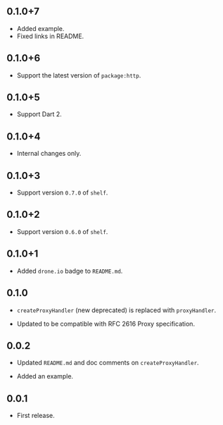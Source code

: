 ## 0.1.0+7

* Added example.
* Fixed links in README.

## 0.1.0+6

* Support the latest version of `package:http`.

## 0.1.0+5

* Support Dart 2.

## 0.1.0+4

* Internal changes only.

## 0.1.0+3

* Support version `0.7.0` of `shelf`.

## 0.1.0+2

* Support version `0.6.0` of `shelf`.

## 0.1.0+1

* Added `drone.io` badge to `README.md`.

## 0.1.0

* `createProxyHandler` (new deprecated) is replaced with `proxyHandler`.

* Updated to be compatible with RFC 2616 Proxy specification.

## 0.0.2

* Updated `README.md` and doc comments on `createProxyHandler`.

* Added an example.

## 0.0.1

* First release.
